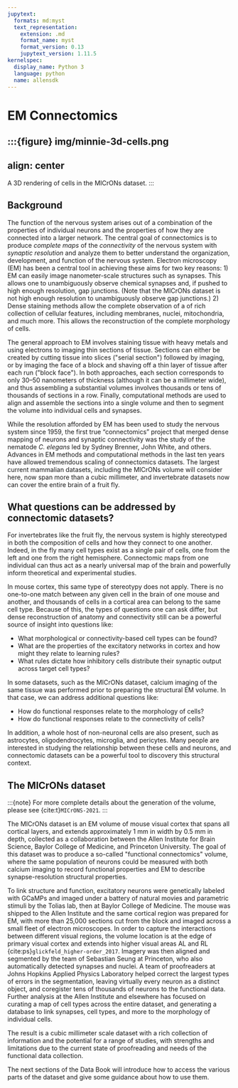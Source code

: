 ```yaml
---
jupytext:
  formats: md:myst
  text_representation:
    extension: .md
    format_name: myst
    format_version: 0.13
    jupytext_version: 1.11.5
kernelspec:
  display_name: Python 3
  language: python
  name: allensdk
---
```


# EM Connectomics

:::{figure} img/minnie-3d-cells.png
---
align: center
---
A 3D rendering of cells in the MICrONs dataset.
:::

## Background
The function of the nervous system arises out of a combination of the properties
of individual neurons and the properties of how they are connected into a larger
network. The central goal of connectomics is to produce *complete maps* of the
*connectivity* of the nervous system with *synaptic resolution* and analyze them
to better understand the organization, development, and function of the nervous
system. Electron microscopy (EM) has been a central tool in achieving these aims
for two key reasons: 1) EM can easily image nanometer-scale structures such as
synapses. This allows one to unambiguously observe chemical synapses and, if
pushed to high enough resolution, gap junctions. (Note that the MICrONs dataset
is not high enough resolution to unambiguously observe gap junctions.) 2) Dense
staining methods allow the complete observation of a of rich collection of
cellular features, including membranes, nuclei, mitochondria, and much more.
This allows the reconstruction of the complete morphology of cells.

The general approach to EM involves staining tissue with heavy metals and using
electrons to imaging thin sections of tissue. Sections can either be created by
cutting tissue into slices ("serial section") followed by imaging, or by imaging
the face of a block and shaving off a thin layer of tissue after each run
("block face"). In both approaches, each section corresponds to only 30–50
nanometers of thickness (although it can be a millimeter wide), and thus
assembling a substantial volumes involves thousands or tens of thousands of
sections in a row. Finally, computational methods are used to align and assemble
the sections into a single volume and then to segment the volume into individual
cells and synapses.

While the resolution afforded by EM has been used to study the nervous system
since 1959, the first true “connectomics” project that merged dense mapping of
neurons and synaptic connectivity was the study of the nematode *C. elegans* led
by Sydney Brenner, John White, and others. Advances in EM methods and
computational methods in the last ten years have allowed tremendous scaling of
connectomics datasets. The largest current mammalian datasets, including the
MICrONs volume will consider here, now span more than a cubic millimeter, and
invertebrate datasets now can cover the entire brain of a fruit fly.

## What questions can be addressed by connectomic datasets?
For invertebrates like the fruit fly, the nervous system is highly stereotyped
in both the composition of cells and how they connect to one another. Indeed, in
the fly many cell types exist as a single pair of cells, one from the left and
one from the right hemisphere. Connectomic maps from one individual can thus act
as a nearly universal map of the brain and powerfully inform theoretical and
experimental studies.

In mouse cortex, this same type of stereotypy does not apply. There is no
one-to-one match between any given cell in the brain of one mouse and another,
and thousands of cells in a cortical area can belong to the same cell type.
Because of this, the types of questions one can ask differ, but dense
reconstruction of anatomy and connectivity still can be a powerful source of
insight into questions like:
* What morphological or connectivity-based cell types can be found?
* What are the properties of the excitatory networks in cortex and how might
  they relate to learning rules?
* What rules dictate how inhibitory cells distribute their synaptic output
  across target cell types?

In some datasets, such as the MICrONs dataset, calcium imaging of the same
tissue was performed prior to preparing the structural EM volume.
In that case, we can address additional questions like:
* How do functional responses relate to the morphology of cells?
* How do functional responses relate to the connectivity of cells?

In addition, a whole host of non-neuronal cells are also present, such as
astrocytes, oligodendrocytes, microglia, and pericytes. Many people are
interested in studying the relationship between these cells and neurons, and
connectomic datasets can be a powerful tool to discovery this structural
context.

## The MICrONs dataset

:::{note}
For more complete details about the generation of the volume, please see
{cite:t}`MICrONS-2021`.
:::

The MICrONs dataset is an EM volume of mouse visual cortex that spans all
cortical layers, and extends approximately 1 mm in width by 0.5 mm in depth,
collected as a collaboration between the Allen Institute for Brain Science,
Baylor College of Medicine, and Princeton University.
The goal of this dataset was to produce a so-called "functional connectomics"
volume, where the same population of neurons could be measured with both calcium
imaging to record functional properties and EM to describe synapse-resolution
structural properties.

To link structure and function, excitatory neurons were genetically labeled with
GCaMPs and imaged under a battery of natural movies and parametric stimuli by
the Tolias lab, then at Baylor College of Medicine. The mouse was shipped to the
Allen Institute and the same cortical region was prepared for EM, with more than
25,000 sections cut from the block and imaged across a small fleet of electron
microscopes. In order to capture the interactions between different visual
regions, the volume location is at the edge of primary visual cortex and extends
into higher visual areas AL and RL {cite:ps}`glickfeld_higher-order_2017`.
Imagery was then aligned and segmented by the team of Sebastian Seung at
Princeton, who also automatically detected synapses and nuclei. A team of
proofreaders at Johns Hopkins Applied Physics Laboratory helped correct the
largest types of errors in the segmentation, leaving virtually every neuron as a
distinct object, and coregister tens of thousands of neurons to the functional
data. Further analysis at the Allen Institute and elsewhere has focused on
curating a map of cell types across the entire dataset, and generating a
database to link synapses, cell types, and more to the morphology of individual
cells.

The result is a cubic millimeter scale dataset with a rich collection of
information and the potential for a range of studies, with strengths and
limitations due to the current state of proofreading and needs of the functional
data collection.

The next sections of the Data Book will introduce how to access the various
parts of the dataset and give some guidance about how to use them.
